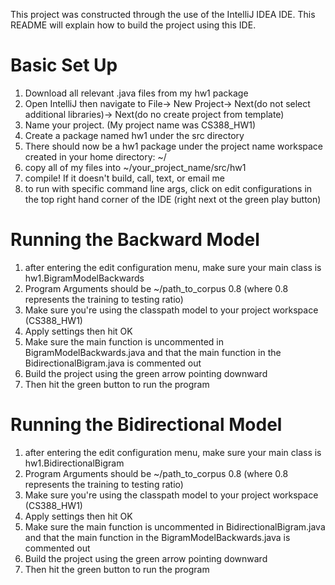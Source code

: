 This project was constructed through the use of the IntelliJ IDEA IDE. This
README will explain how to build the project using this IDE.

# Basic Set Up
1. Download all relevant .java files from my hw1 package
2. Open IntelliJ then navigate to File-> New Project-> Next(do not select
   additional libraries)-> Next(do no create project from template)
3. Name your project. (My project name was CS388_HW1)
4. Create a package named hw1 under the src directory
5. There should now be a hw1 package under the project name workspace created
   in your home directory: ~/
5. copy all of my files into ~/your_project_name/src/hw1
6. compile! If it doesn't build, call, text, or email me
7. to run with specific command line args, click on edit configurations in the
   top right hand corner of the IDE (right next ot the green play button)

# Running the Backward Model
1. after entering the edit configuration menu, make sure your main class is
   hw1.BigramModelBackwards
2. Program Arguments should be ~/path_to_corpus 0.8 (where 0.8 represents the
   training to testing ratio)
3. Make sure you're using the classpath model to your project workspace
   (CS388_HW1)
4. Apply settings then hit OK
5. Make sure the main function is uncommented in BigramModelBackwards.java and that
   the main function in the BidirectionalBigram.java is commented out
6. Build the project using the green arrow pointing downward
7. Then hit the green button to run the program

# Running the Bidirectional Model
1. after entering the edit configuration menu, make sure your main class is
   hw1.BidirectionalBigram
2. Program Arguments should be ~/path_to_corpus 0.8 (where 0.8 represents the
   training to testing ratio)
3. Make sure you're using the classpath model to your project workspace
   (CS388_HW1)
4. Apply settings then hit OK
5. Make sure the main function is uncommented in BidirectionalBigram.java and that
   the main function in the BigramModelBackwards.java is commented out
6. Build the project using the green arrow pointing downward
7. Then hit the green button to run the program
